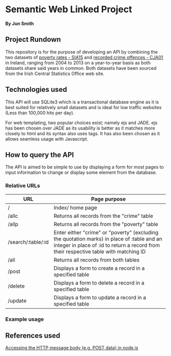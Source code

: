 # Semantic Web Linked Project

**By Jun Smith**

## Project Rundown
This repository is for the purpose of developing an API by combining the two datasets of [poverty rates - SIA15](http://www.cso.ie/px/pxeirestat/Statire/SelectVarVal/Define.asp?MainTable=SIA15&PLanguage=0&PXSId=0) and [recorded crime offences - CJA01](http://www.cso.ie/px/pxeirestat/Statire/SelectVarVal/Define.asp?maintable=CJA01&PLanguage=0) in Ireland, ranging from 2004 to 2013 on a year-to-year basis as both datasets share said years in common. Both datasets have been sourced from the Irish Central Statistics Office web site.

## Technologies used
This API will use SQLite3 which is a transactional database engine as it is best suited for relatively small datasets and is ideal for low traffic websites (Less than 100,000 hits per day).

For web templating, two popular choices exist; namely ejs and JADE. ejs has been chosen over JADE as its usability is better as it matches more closely to html and its syntax also uses tags. It has also been chosen as it allows seamless usage with Javascript.

## How to query the API
The API is aimed to be simple to use by displaying a form for most pages to input information to change or display some element from the database.

### Relative URLs
URL | Page purpose
--- | ------------
/   | Index/ home page
/allc | Returns all records from the "crime" table
/allp | Returns all records from the "poverty" table
/search/:table/:id | Enter either "crime" or "poverty" (excluding the quotation marks) in place of :table and an integer in place of :id to return a record from their respective table with matching ID
/all | Returns all records from both tables
/post | Displays a form to create a record in a specified table
/delete | Displays a form to delete a record in a specified table
/update | Displays a form to update a record in a specified table

### Example usage



## References used
[Accessing the HTTP message body (e.g. POST data) in node.js](blog.frankgrimm.net/2010/11/howto-access-http-message-body-post-data-in-node-js/)
